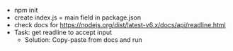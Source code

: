 * npm init
* create index.js = main field in package.json
* check docs for https://nodejs.org/dist/latest-v6.x/docs/api/readline.html
* Task: get readline to accept input
    * Solution: Copy-paste from docs and run